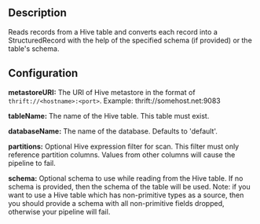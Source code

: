Description
-----------
Reads records from a Hive table and converts each record into a StructuredRecord with the help
of the specified schema (if provided) or the table's schema.

Configuration
-------------
**metastoreURI:** The URI of Hive metastore in the format of ``thrift://<hostname>:<port>``.
Example: thrift://somehost.net:9083

**tableName:** The name of the Hive table. This table must exist.

**databaseName:** The name of the database. Defaults to 'default'.

**partitions:** Optional Hive expression filter for scan. This filter must only reference partition columns.
Values from other columns will cause the pipeline to fail.

**schema:** Optional schema to use while reading from the Hive table. If no schema is provided, then the schema of the
table will be used. Note: if you want to use a Hive table which has non-primitive types as a source, then you
should provide a schema with all non-primitive fields dropped, otherwise your pipeline will fail.